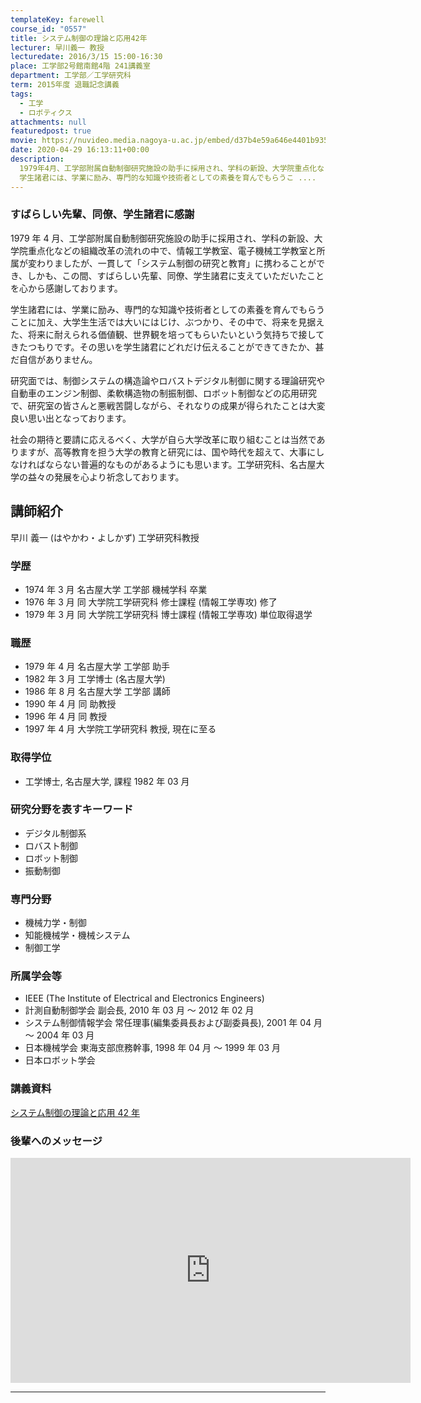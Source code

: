 ```yaml
---
templateKey: farewell
course_id: "0557"
title: システム制御の理論と応用42年
lecturer: 早川義一 教授
lecturedate: 2016/3/15 15:00-16:30
place: 工学部2号館南館4階 241講義室
department: 工学部／工学研究科
term: 2015年度 退職記念講義
tags:
  - 工学
  - ロボティクス
attachments: null
featuredpost: true
movie: https://nuvideo.media.nagoya-u.ac.jp/embed/d37b4e59a646e4401b935adcfd74b2047d9ad5a4
date: 2020-04-29 16:13:11+00:00
description:
  1979年4月、工学部附属自動制御研究施設の助手に採用され、学科の新設、大学院重点化などの組織改革の流れの中で、情報工学教室、電子機械工学教室と所属が変わりましたが、一貫して「システム制御の研究と教育」に携わることができ、しかも、この間、すばらしい先輩、同僚、学生諸君に支えていただいたことを心から感謝しております。
  学生諸君には、学業に励み、専門的な知識や技術者としての素養を育んでもらうこ ....
---
```


### すばらしい先輩、同僚、学生諸君に感謝

1979 年 4 月、工学部附属自動制御研究施設の助手に採用され、学科の新設、大学院重点化などの組織改革の流れの中で、情報工学教室、電子機械工学教室と所属が変わりましたが、一貫して「システム制御の研究と教育」に携わることができ、しかも、この間、すばらしい先輩、同僚、学生諸君に支えていただいたことを心から感謝しております。

学生諸君には、学業に励み、専門的な知識や技術者としての素養を育んでもらうことに加え、大学生生活では大いにはじけ、ぶつかり、その中で、将来を見据えた、将来に耐えられる価値観、世界観を培ってもらいたいという気持ちで接してきたつもりです。その思いを学生諸君にどれだけ伝えることができてきたか、甚だ自信がありません。

研究面では、制御システムの構造論やロバストデジタル制御に関する理論研究や自動車のエンジン制御、柔軟構造物の制振制御、ロボット制御などの応用研究で、研究室の皆さんと悪戦苦闘しながら、それなりの成果が得られたことは大変良い思い出となっております。

社会の期待と要請に応えるべく、大学が自ら大学改革に取り組むことは当然でありますが、高等教育を担う大学の教育と研究には、国や時代を超えて、大事にしなければならない普遍的なものがあるようにも思います。工学研究科、名古屋大学の益々の発展を心より祈念しております。

## 講師紹介

早川 義一 (はやかわ・よしかず) 工学研究科教授

### 学歴

- 1974 年 3 月 名古屋大学 工学部 機械学科 卒業
- 1976 年 3 月 同 大学院工学研究科 修士課程 (情報工学専攻) 修了
- 1979 年 3 月 同 大学院工学研究科 博士課程 (情報工学専攻) 単位取得退学

### 職歴

- 1979 年 4 月 名古屋大学 工学部 助手
- 1982 年 3 月 工学博士 (名古屋大学)
- 1986 年 8 月 名古屋大学 工学部 講師
- 1990 年 4 月 同 助教授
- 1996 年 4 月 同 教授
- 1997 年 4 月 大学院工学研究科 教授, 現在に至る

### 取得学位

- 工学博士, 名古屋大学, 課程 1982 年 03 月

### 研究分野を表すキーワード

- デジタル制御系
- ロバスト制御
- ロボット制御
- 振動制御

### 専門分野

- 機械力学・制御
- 知能機械学・機械システム
- 制御工学

### 所属学会等

- IEEE (The Institute of Electrical and Electronics Engineers)
- 計測自動制御学会 副会長, 2010 年 03 月 ～ 2012 年 02 月
- システム制御情報学会 常任理事(編集委員長および副委員長), 2001 年 04 月 ～ 2004 年 03 月
- 日本機械学会 東海支部庶務幹事, 1998 年 04 月 ～ 1999 年 03 月
- 日本ロボット学会

### 講義資料

[システム制御の理論と応用 42 年](https://ocw.nagoya-u.jp/files/557/lsiryou.pdf)

### 後輩へのメッセージ

<iframe src="https://nuvideo.media.nagoya-u.ac.jp/embed/d046fb7ab86a762d93e084f1c8b94171344cfa88" width="640" height="360" frameborder="0" allowfullscreen></iframe>

---
